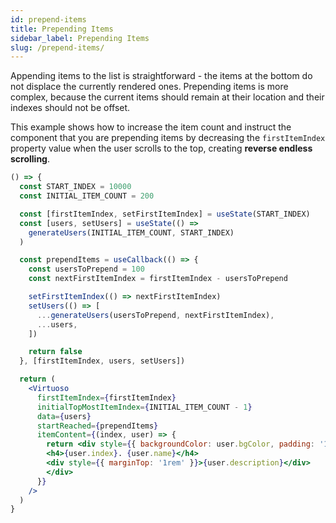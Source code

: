 ```yaml
---
id: prepend-items
title: Prepending Items
sidebar_label: Prepending Items
slug: /prepend-items/
---
```


Appending items to the list is straightforward - the items at the bottom do not displace the currently rendered ones. 
Prepending items is more complex, because the current items should remain at their location and their indexes should not be offset.

This example shows how to increase the item count and instruct the component that you are prepending items by decreasing the `firstItemIndex` property value when the user scrolls to the top, creating **reverse endless scrolling**.

```jsx live
() => {
  const START_INDEX = 10000
  const INITIAL_ITEM_COUNT = 200

  const [firstItemIndex, setFirstItemIndex] = useState(START_INDEX)
  const [users, setUsers] = useState(() =>
    generateUsers(INITIAL_ITEM_COUNT, START_INDEX)
  )

  const prependItems = useCallback(() => {
    const usersToPrepend = 100
    const nextFirstItemIndex = firstItemIndex - usersToPrepend

    setFirstItemIndex(() => nextFirstItemIndex)
    setUsers(() => [
      ...generateUsers(usersToPrepend, nextFirstItemIndex),
      ...users,
    ])

    return false
  }, [firstItemIndex, users, setUsers])

  return (
    <Virtuoso
      firstItemIndex={firstItemIndex}
      initialTopMostItemIndex={INITIAL_ITEM_COUNT - 1}
      data={users}
      startReached={prependItems}
      itemContent={(index, user) => {
        return <div style={{ backgroundColor: user.bgColor, padding: '1rem 0.5rem' }}>
        <h4>{user.index}. {user.name}</h4>
        <div style={{ marginTop: '1rem' }}>{user.description}</div>
        </div>
      }}
    />
  )
}
```
